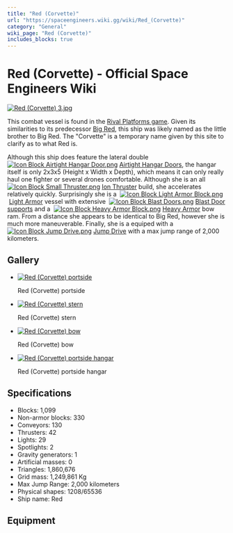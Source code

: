 ```yaml
---
title: "Red (Corvette)"
url: "https://spaceengineers.wiki.gg/wiki/Red_(Corvette)"
category: "General"
wiki_page: "Red (Corvette)"
includes_blocks: true
---
```


# Red (Corvette) - Official Space Engineers Wiki

[![Red (Corvette) 3.jpg](https://spaceengineers.wiki.gg/images/thumb/Red_%28Corvette%29_3.jpg/372px-Red_%28Corvette%29_3.jpg?7ba639)](https://spaceengineers.wiki.gg/wiki/File:Red_\(Corvette\)_3.jpg)

This combat vessel is found in the [Rival Platforms game](https://spaceengineers.wiki.gg/wiki/Original_Content "Original Content"). Given its similarities to its predecessor [Big Red](https://spaceengineers.wiki.gg/wiki/Big_Red "Big Red"), this ship was likely named as the little brother to Big Red. The "Corvette" is a temporary name given by this site to clarify as to what Red is.

Although this ship does feature the lateral double  [![Icon Block Airtight Hangar Door.png](https://spaceengineers.wiki.gg/images/thumb/Icon_Block_Airtight_Hangar_Door.png/21px-Icon_Block_Airtight_Hangar_Door.png?f69327)](https://spaceengineers.wiki.gg/wiki/Airtight_Hangar_Door "Airtight Hangar Door") [Airtight Hangar Doors](https://spaceengineers.wiki.gg/wiki/Airtight_Hangar_Door "Airtight Hangar Door"), the hangar itself is only 2x3x5 (Height x Width x Depth), which means it can only really haul one fighter or several drones comfortable. Although she is an all  [![Icon Block Small Thruster.png](https://spaceengineers.wiki.gg/images/thumb/Icon_Block_Small_Thruster.png/21px-Icon_Block_Small_Thruster.png?98a185)](https://spaceengineers.wiki.gg/wiki/Small_Thruster "Small Thruster") [Ion Thruster](https://spaceengineers.wiki.gg/wiki/Small_Thruster "Small Thruster") build, she accelerates relatively quickly. Surprisingly she is a  [![Icon Block Light Armor Block.png](https://spaceengineers.wiki.gg/images/thumb/Icon_Block_Light_Armor_Block.png/21px-Icon_Block_Light_Armor_Block.png?217f89)](https://spaceengineers.wiki.gg/wiki/Light_Armor_Block "Light Armor Block") [Light Armor](https://spaceengineers.wiki.gg/wiki/Light_Armor_Block "Light Armor Block") vessel with extensive  [![Icon Block Blast Doors.png](https://spaceengineers.wiki.gg/images/thumb/Icon_Block_Blast_Doors.png/21px-Icon_Block_Blast_Doors.png?9e5100)](https://spaceengineers.wiki.gg/wiki/Blast_Doors "Blast Doors") [Blast Door supports](https://spaceengineers.wiki.gg/wiki/Blast_Doors "Blast Doors") and a  [![Icon Block Heavy Armor Block.png](https://spaceengineers.wiki.gg/images/thumb/Icon_Block_Heavy_Armor_Block.png/21px-Icon_Block_Heavy_Armor_Block.png?32be9b)](https://spaceengineers.wiki.gg/wiki/Heavy_Armor_Block "Heavy Armor Block") [Heavy Armor](https://spaceengineers.wiki.gg/wiki/Heavy_Armor_Block "Heavy Armor Block") bow ram. From a distance she appears to be identical to Big Red, however she is much more maneuverable. Finally, she is a equiped with a  [![Icon Block Jump Drive.png](https://spaceengineers.wiki.gg/images/thumb/Icon_Block_Jump_Drive.png/21px-Icon_Block_Jump_Drive.png?c39dc2)](https://spaceengineers.wiki.gg/wiki/Jump_Drive "Jump Drive") [Jump Drive](https://spaceengineers.wiki.gg/wiki/Jump_Drive "Jump Drive") with a max jump range of 2,000 kilometers.

## Gallery

*   [![Red (Corvette) portside](https://spaceengineers.wiki.gg/images/thumb/Red_%28Corvette%29_portside.jpg/120px-Red_%28Corvette%29_portside.jpg?a68c79)](https://spaceengineers.wiki.gg/wiki/File:Red_\(Corvette\)_portside.jpg "Red (Corvette) portside")
    
    Red (Corvette) portside
    
*   [![Red (Corvette) stern](https://spaceengineers.wiki.gg/images/thumb/Red_%28Corvette%29_Stern.jpg/120px-Red_%28Corvette%29_Stern.jpg?441861)](https://spaceengineers.wiki.gg/wiki/File:Red_\(Corvette\)_Stern.jpg "Red (Corvette) stern")
    
    Red (Corvette) stern
    
*   [![Red (Corvette) bow](https://spaceengineers.wiki.gg/images/thumb/Red_%28Corvette%29_bow.jpg/120px-Red_%28Corvette%29_bow.jpg?3293b2)](https://spaceengineers.wiki.gg/wiki/File:Red_\(Corvette\)_bow.jpg "Red (Corvette) bow")
    
    Red (Corvette) bow
    
*   [![Red (Corvette) portside hangar](https://spaceengineers.wiki.gg/images/thumb/Red_%28Corvette%29_portside_hangar.jpg/120px-Red_%28Corvette%29_portside_hangar.jpg?b0a5c5)](https://spaceengineers.wiki.gg/wiki/File:Red_\(Corvette\)_portside_hangar.jpg "Red (Corvette) portside hangar")
    
    Red (Corvette) portside hangar
    

## Specifications

*   Blocks: 1,099
*   Non-armor blocks: 330
*   Conveyors: 130
*   Thrusters: 42
*   Lights: 29
*   Spotlights: 2
*   Gravity generators: 1
*   Artificial masses: 0
*   Triangles: 1,860,676
*   Grid mass: 1,249,861 Kg
*   Max Jump Range: 2,000 kilometers
*   Physical shapes: 1208/65536
*   Ship name: Red

## Equipment